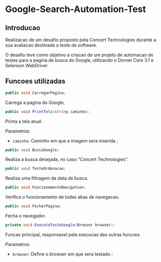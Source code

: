 # Google-Search-Automation-Test

## Introducao

Realizacao de um desafio proposto pela Concert Technologies durante a sua avaliacao destinada a teste de software.

O desafio teve como objetivo a criacao de um projeto de automacao de testes para a pagina de busca do Google, utilizando o Dornet Core 3.1 e Selenium WebDriver.
  
## Funcoes utilizadas
 ```C#
public void CarregarPagina;
 ```
Carrega a pagina do Google.

 ```C#
public void PrintTela(string caminho);
 ```
Printa a tela atual.

Parametros:
  * ```caminho```: Caminho em que a imagem sera inserida ;
  
 ```C#
public void BuscaGoogle;
 ```
Realiza a busca desejada, no caso "Concert Technologies".

 ```C#
public void TesteOrdenacao;
 ```
Realiza uma filtragem da data de busca.

 ```C#
public void FuncionamentoNavigation;
 ```
Verifica o funcionamento de todas abas de navegacao.

 ```C#
public void FecharPagina;
 ```
Fecha o navegador.

 ```C#
private void ExecutaTesteGoogle(Browser browser);
 ```
Funcao principal, responsavel pela execucao das outras funcoes.

Parametros:
  * ```browser```: Define o browser em que sera testado ;
 
 
